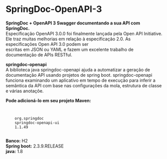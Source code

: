 # SpringDoc-OpenAPI-3<br />
**SpringDoc + OpenAPI 3 Swagger documentando a sua API com SpringDoc.**<br />
Especificação OpenAPI 3.0.0 foi finalmente lançada pela Open API Initiative. Ele traz muitas melhorias em relação à especificação 2.0. As especificações Open API 3.0 podem ser <br />escritas em JSON ou YAML e fazem um excelente trabalho de documentação de APIs RESTful.<br />

**springdoc-openapi**<br />
A biblioteca java springdoc-openapi ajuda a automatizar a geração de documentação API usando projetos de spring boot. springdoc-openapi funciona examinando um aplicativo em
tempo de execução para inferir a semântica da API com base nas configurações da mola, estrutura de classe e várias anotaçõe.<br />

**Pode adicioná-lo em seu projeto Maven:**

<p>
<pre><code>
<dependency>
    <groupId>org.springdoc</groupId>
    <artifactId>springdoc-openapi-ui</artifactId>
    <version>1.1.49</version>
</dependency>
</code></pre>
</p>

**Banco:** H2<br />
**Spring boot:** 2.3.9.RELEASE<br />
**java:** 1.8<br />


